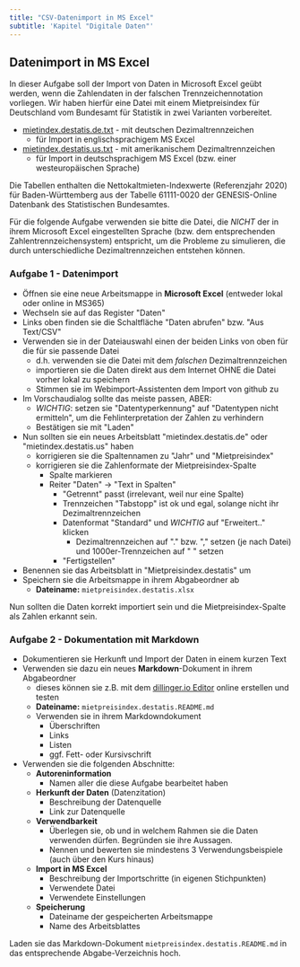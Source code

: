 ```yaml
---
title: "CSV-Datenimport in MS Excel"
subtitle: 'Kapitel "Digitale Daten"'
---
```



## Datenimport in MS Excel

In dieser Aufgabe soll der Import von Daten in Microsoft Excel geübt werden, wenn die Zahlendaten in der falschen Trennzeichennotation vorliegen.
Wir haben hierfür eine Datei mit einem Mietpreisindex für Deutschland vom Bundesamt für Statistik in zwei Varianten vorbereitet.

- [mietindex.destatis.de.txt](https://raw.githubusercontent.com/Dr-Eberle-Zentrum/FDM-basics/main/instructors/data/mietindex.destatis.de.txt) - mit deutschen Dezimaltrennzeichen 
  - für Import in englischsprachigem MS Excel
- [mietindex.destatis.us.txt](https://raw.githubusercontent.com/Dr-Eberle-Zentrum/FDM-basics/main/instructors/data/mietindex.destatis.us.txt) - mit amerikanischem Dezimaltrennzeichen
  - für Import in deutschsprachigem MS Excel (bzw. einer westeuropäischen Sprache)
  
Die Tabellen enthalten die Nettokaltmieten-Indexwerte (Referenzjahr 2020) für Baden-Württemberg aus der Tabelle 61111-0020 der GENESIS-Online Datenbank des Statistischen Bundesamtes.

Für die folgende Aufgabe verwenden sie bitte die Datei, die *NICHT* der in ihrem Microsoft Excel eingestellten Sprache (bzw. dem entsprechenden Zahlentrennzeichensystem) entspricht, um die Probleme zu simulieren, die durch unterschiedliche Dezimaltrennzeichen entstehen können.

### Aufgabe 1 - Datenimport

- Öffnen sie eine neue Arbeitsmappe in **Microsoft Excel** (entweder lokal oder online in MS365)
- Wechseln sie auf das Register "Daten"
- Links oben finden sie die Schaltfläche "Daten abrufen" bzw. "Aus Text/CSV"
- Verwenden sie in der Dateiauswahl einen der beiden Links von oben für die für sie passende Datei
  - d.h. verwenden sie die Datei mit dem *falschen* Dezimaltrennzeichen
  - importieren sie die Daten direkt aus dem Internet OHNE die Datei vorher lokal zu speichern
  - Stimmen sie im Webimport-Assistenten dem Import von github zu
- Im Vorschaudialog sollte das meiste passen, ABER:
  - *WICHTIG*: setzen sie "Datentyperkennung" auf "Datentypen nicht ermitteln", um die Fehlinterpretation der Zahlen zu verhindern
  - Bestätigen sie mit "Laden"
- Nun sollten sie ein neues Arbeitsblatt "mietindex.destatis.de" oder "mietindex.destatis.us" haben
  - korrigieren sie die Spaltennamen zu "Jahr" und "Mietpreisindex"
  - korrigieren sie die Zahlenformate der Mietpreisindex-Spalte
    - Spalte markieren
    - Reiter "Daten" -> "Text in Spalten"
      - "Getrennt" passt (irrelevant, weil nur eine Spalte)
      - Trennzeichen "Tabstopp" ist ok und egal, solange nicht ihr Dezimaltrennzeichen
      - Datenformat "Standard" und *WICHTIG* auf "Erweitert.." klicken
        - Dezimaltrennzeichen auf "." bzw. "," setzen (je nach Datei) und 1000er-Trennzeichen auf " " setzen
      - "Fertigstellen"
- Benennen sie das Arbeitsblatt in "Mietpreisindex.destatis" um
- Speichern sie die Arbeitsmappe in ihrem Abgabeordner ab
  - **Dateiname:** `mietpreisindex.destatis.xlsx`

Nun sollten die Daten korrekt importiert sein und die Mietpreisindex-Spalte als Zahlen erkannt sein.

### Aufgabe 2 - Dokumentation mit Markdown

- Dokumentieren sie Herkunft und Import der Daten in einem kurzen Text
- Verwenden sie dazu ein neues **Markdown**-Dokument in ihrem Abgabeordner
  - dieses können sie z.B. mit dem [dillinger.io Editor](https://dillinger.io/) online erstellen und testen
  - **Dateiname:** `mietpreisindex.destatis.README.md`
  - Verwenden sie in ihrem Markdowndokument
    - Überschriften
    - Links
    - Listen
    - ggf. Fett- oder Kursivschrift
- Verwenden sie die folgenden Abschnitte:
  - **Autoreninformation**
    - Namen aller die diese Aufgabe bearbeitet haben
  - **Herkunft der Daten** (Datenzitation)
    - Beschreibung der Datenquelle
    - Link zur Datenquelle
  - **Verwendbarkeit**
    - Überlegen sie, ob und in welchem Rahmen sie die Daten verwenden dürfen. Begründen sie ihre Aussagen.
    - Nennen und bewerten sie mindestens 3 Verwendungsbeispiele (auch über den Kurs hinaus)
  - **Import in MS Excel**
    - Beschreibung der Importschritte (in eigenen Stichpunkten)
    - Verwendete Datei
    - Verwendete Einstellungen
  - **Speicherung**
    - Dateiname der gespeicherten Arbeitsmappe
    - Name des Arbeitsblattes


Laden sie das Markdown-Dokument `mietpreisindex.destatis.README.md` in das entsprechende Abgabe-Verzeichnis hoch.
